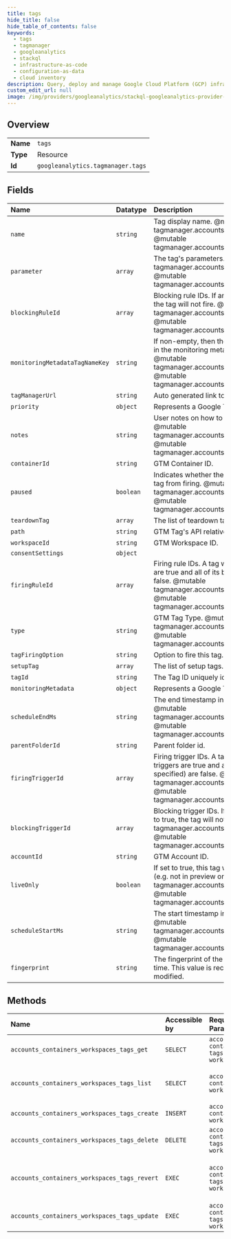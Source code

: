 ```yaml
---
title: tags
hide_title: false
hide_table_of_contents: false
keywords:
  - tags
  - tagmanager
  - googleanalytics    
  - stackql
  - infrastructure-as-code
  - configuration-as-data
  - cloud inventory
description: Query, deploy and manage Google Cloud Platform (GCP) infrastructure and resources using SQL
custom_edit_url: null
image: /img/providers/googleanalytics/stackql-googleanalytics-provider-featured-image.png
---
```

  
    

## Overview
<table><tbody>
<tr><td><b>Name</b></td><td><code>tags</code></td></tr>
<tr><td><b>Type</b></td><td>Resource</td></tr>
<tr><td><b>Id</b></td><td><code>googleanalytics.tagmanager.tags</code></td></tr>
</tbody></table>

## Fields
| Name | Datatype | Description |
|:-----|:---------|:------------|
| `name` | `string` | Tag display name. @mutable tagmanager.accounts.containers.workspaces.tags.create @mutable tagmanager.accounts.containers.workspaces.tags.update |
| `parameter` | `array` | The tag's parameters. @mutable tagmanager.accounts.containers.workspaces.tags.create @mutable tagmanager.accounts.containers.workspaces.tags.update |
| `blockingRuleId` | `array` | Blocking rule IDs. If any of the listed rules evaluate to true, the tag will not fire. @mutable tagmanager.accounts.containers.workspaces.tags.create @mutable tagmanager.accounts.containers.workspaces.tags.update |
| `monitoringMetadataTagNameKey` | `string` | If non-empty, then the tag display name will be included in the monitoring metadata map using the key specified. @mutable tagmanager.accounts.containers.workspaces.tags.create @mutable tagmanager.accounts.containers.workspaces.tags.update |
| `tagManagerUrl` | `string` | Auto generated link to the tag manager UI |
| `priority` | `object` | Represents a Google Tag Manager Parameter. |
| `notes` | `string` | User notes on how to apply this tag in the container. @mutable tagmanager.accounts.containers.workspaces.tags.create @mutable tagmanager.accounts.containers.workspaces.tags.update |
| `containerId` | `string` | GTM Container ID. |
| `paused` | `boolean` | Indicates whether the tag is paused, which prevents the tag from firing. @mutable tagmanager.accounts.containers.workspaces.tags.create @mutable tagmanager.accounts.containers.workspaces.tags.update |
| `teardownTag` | `array` | The list of teardown tags. Currently we only allow one. |
| `path` | `string` | GTM Tag's API relative path. |
| `workspaceId` | `string` | GTM Workspace ID. |
| `consentSettings` | `object` |  |
| `firingRuleId` | `array` | Firing rule IDs. A tag will fire when any of the listed rules are true and all of its blockingRuleIds (if any specified) are false. @mutable tagmanager.accounts.containers.workspaces.tags.create @mutable tagmanager.accounts.containers.workspaces.tags.update |
| `type` | `string` | GTM Tag Type. @mutable tagmanager.accounts.containers.workspaces.tags.create @mutable tagmanager.accounts.containers.workspaces.tags.update |
| `tagFiringOption` | `string` | Option to fire this tag. |
| `setupTag` | `array` | The list of setup tags. Currently we only allow one. |
| `tagId` | `string` | The Tag ID uniquely identifies the GTM Tag. |
| `monitoringMetadata` | `object` | Represents a Google Tag Manager Parameter. |
| `scheduleEndMs` | `string` | The end timestamp in milliseconds to schedule a tag. @mutable tagmanager.accounts.containers.workspaces.tags.create @mutable tagmanager.accounts.containers.workspaces.tags.update |
| `parentFolderId` | `string` | Parent folder id. |
| `firingTriggerId` | `array` | Firing trigger IDs. A tag will fire when any of the listed triggers are true and all of its blockingTriggerIds (if any specified) are false. @mutable tagmanager.accounts.containers.workspaces.tags.create @mutable tagmanager.accounts.containers.workspaces.tags.update |
| `blockingTriggerId` | `array` | Blocking trigger IDs. If any of the listed triggers evaluate to true, the tag will not fire. @mutable tagmanager.accounts.containers.workspaces.tags.create @mutable tagmanager.accounts.containers.workspaces.tags.update |
| `accountId` | `string` | GTM Account ID. |
| `liveOnly` | `boolean` | If set to true, this tag will only fire in the live environment (e.g. not in preview or debug mode). @mutable tagmanager.accounts.containers.workspaces.tags.create @mutable tagmanager.accounts.containers.workspaces.tags.update |
| `scheduleStartMs` | `string` | The start timestamp in milliseconds to schedule a tag. @mutable tagmanager.accounts.containers.workspaces.tags.create @mutable tagmanager.accounts.containers.workspaces.tags.update |
| `fingerprint` | `string` | The fingerprint of the GTM Tag as computed at storage time. This value is recomputed whenever the tag is modified. |
## Methods
| Name | Accessible by | Required Params | Description |
|:-----|:--------------|:----------------|:------------|
| `accounts_containers_workspaces_tags_get` | `SELECT` | `accountsId, containersId, tagsId, workspacesId` | Gets a GTM Tag. |
| `accounts_containers_workspaces_tags_list` | `SELECT` | `accountsId, containersId, workspacesId` | Lists all GTM Tags of a Container. |
| `accounts_containers_workspaces_tags_create` | `INSERT` | `accountsId, containersId, workspacesId` | Creates a GTM Tag. |
| `accounts_containers_workspaces_tags_delete` | `DELETE` | `accountsId, containersId, tagsId, workspacesId` | Deletes a GTM Tag. |
| `accounts_containers_workspaces_tags_revert` | `EXEC` | `accountsId, containersId, tagsId, workspacesId` | Reverts changes to a GTM Tag in a GTM Workspace. |
| `accounts_containers_workspaces_tags_update` | `EXEC` | `accountsId, containersId, tagsId, workspacesId` | Updates a GTM Tag. |

